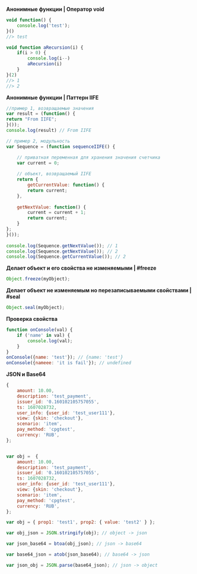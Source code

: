 


**Анонимные функции | Оператор void**
```js
void function() {
	console.log('test');
}()
//> test
```
```js
void function aRecursion(i) {
	if(i > 0) {
		console.log(i--)
		aRecursion(i)
	}
}(2)
//> 1
//> 2
```

**Анонимные функции | Паттерн IIFE**
```js
//пример 1, возвращаемые значения
var result = (function() {  
return "From IIFE";  
}());    
console.log(result) // From IIFE
```
```js
// пример 2, модульность
var Sequence = (function sequenceIIFE() {  

	// приватная переменная для хранения значения счетчика  
	var current = 0;  
	  
	// объект, возвращаемый IIFE  
	return {  
		getCurrentValue: function() {  
		return current;  
	},  
	  
	getNextValue: function() {  
		current = current + 1;  
		return current;  
	}  
};  
}());  
  
console.log(Sequence.getNextValue()); // 1  
console.log(Sequence.getNextValue()); // 2  
console.log(Sequence.getCurrentValue()); // 2
```

**Делает объект и его свойства не изменяемыми | #freeze**
```js
Object.freeze(myObject);
```

**Делает объект  не изменяемым но перезаписываемыми свойствами  | #seal**
```js
Object.seal(myObject);
```

**Проверка свойства**  
```js
function onConsole(val) {
	if ('name' in val) {
	    console.log(val);
	}
}
onConsole({name: 'test'}); // {name: 'test'}
onConsole({nameee: 'it is fail'}); // undefined
```

**JSON и Base64**
```js
{
	amount: 10.00,
	description: 'test_payment',
	issuer_id: '0.160102105757055',
	ts: 1607028732,
	user_info: {user_id: 'test_user111'},
	view: {skin: 'checkout'},
	scenario: 'item',
	pay_method: 'cpgtest',
	currency: 'RUB',
};


var obj =  {
	amount: 10.00,
	description: 'test_payment',
	issuer_id: '0.160102105757055',
	ts: 1607028732,
	user_info: {user_id: 'test_user111'},
	view: {skin: 'checkout'},
	scenario: 'item',
	pay_method: 'cpgtest',
	currency: 'RUB',
};

var obj = { prop1: 'test1', prop2: { value: 'test2' } };

var obj_json = JSON.stringify(obj); // object -> json

var json_base64 = btoa(obj_json); // json -> base64

var base64_json = atob(json_base64); // base64 -> json

var json_obj = JSON.parse(base64_json); // json -> object
```


<!--stackedit_data:
eyJoaXN0b3J5IjpbNzkxMDc0Nzc3LC02OTg4NzEzNTAsLTIwOT
YzNzQ3OTUsLTExMTI0NTg3MSw3MjgzMjcxMTUsLTE2MzI1NzI4
MTddfQ==
-->